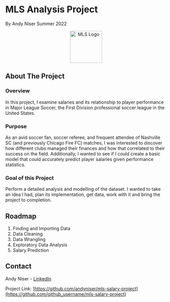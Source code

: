 # MLS Analysis Project
By Andy Niser
Summer 2022


<center><img src="https://upload.wikimedia.org/wikipedia/commons/thumb/7/76/MLS_crest_logo_RGB_gradient.svg/1200px-MLS_crest_logo_RGB_gradient.svg.png" alt="MLS Logo" style="height: 100px; width:100px;"/></center>

## About The Project

### Overview

In this project, I examine salaries and its relationship to player performance in Major League Soccer, the First Division professional soccer league in the United States.

### Purpose

As an avid soccer fan, soccer referee, and frequent attendee of Nashville SC (and previously Chicago Fire FC) matches, I was interested to discover how different clubs managed their finances and how that correlated to their success on the field. Additionally, I wanted to see if I could create a basic model that could accurately predict player salaries given performance statistics.

### Goal of this Project

Perform a detailed analysis and modelling of the dataset. I wanted to take an idea I had, plan its implementation, get data, work with it and bring the project to completion.

## Roadmap

1. Finding and Importing Data
2. Data Cleaning
3. Data Wrangling
4. Exploratory Data Analysis
5. Salary Prediction

<!-- CONTACT -->
## Contact

Andy Niser - [LinkedIn](linkedin.com/in/andyniser)

Project Link: [https://github.com/andyniser/mls-salary-project](https://github.com/github_username/mls-salary-project)
